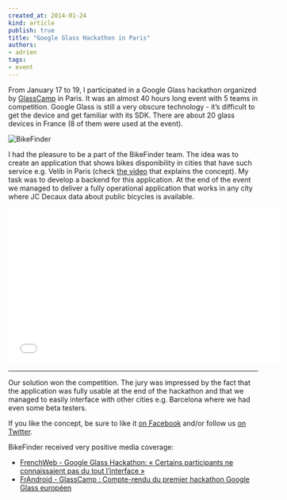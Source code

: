 ```yaml
---
created_at: 2014-01-24
kind: article
publish: true
title: "Google Glass Hackathon in Paris"
authors:
- adrien
tags:
- event
---
```


From January 17 to 19, I participated in a Google Glass hackathon organized by [GlassCamp][1] in Paris. It was an almost 40 hours long event with 5 teams in competition. Google Glass is still a very obscure technology - it’s difficult to get the device and get familiar with its SDK. There are about 20 glass devices in France (8 of them were used at the event).

![BikeFinder](/assets/images/bikefinder.png "BikeFiner")

I had the pleasure to be a part of the BikeFinder team. The idea was to create an application that shows bikes disponibility in cities that have such service e.g. Velib in Paris (check [the video][5] that explains the concept). My task was to develop a backend for this application. At the end of the event we managed to deliver a fully operational application that works in any city where JC Decaux data about public bicycles is available.

<iframe width="550" height="315" src="//www.youtube.com/embed/d99Sg-09zuc"
frameborder="0" allowfullscreen></iframe>

---

Our solution won the competition. The jury was impressed by the fact that the application was fully usable at the end of the hackathon and that we managed to easily interface with other cities e.g. Barcelona where we had even some beta testers.

If you like the concept, be sure to like it [on Facebook][3] and/or follow us [on Twitter][4].

BikeFinder received very positive media coverage:

* [FrenchWeb - Google Glass Hackathon: « Certains participants ne connaissaient pas du tout l’interface »][7]
* [FrAndroid - GlassCamp : Compte-rendu du premier hackathon Google Glass européen][6]


[1]: http://glasscamp.org/
[3]: https://www.facebook.com/BikeFinderMobi
[4]: https://twitter.com/BikeFinderMobi
[5]: https://www.youtube.com/watch?v=d99Sg-09zuc
[6]: http://www.frandroid.com/events/191126_glasscamp-compte-rendu-du-premier-hackathon-google-glass-europeen
[7]: http://frenchweb.fr/google-glass-hackathon-certains-ne-connaissaient-pas-du-tout-linterface/138969

